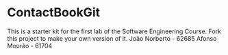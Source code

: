 # ContactBookGit
This is a starter kit for the first lab of the Software Engineering Course.
Fork this project to make your own version of it.
João Norberto - 62685
Afonso Mourão - 61704

